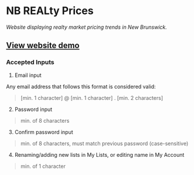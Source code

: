 # NB REALty Prices
*Website displaying realty market pricing trends in New Brunswick.*

## [View website demo](https://peschv.github.io/comp482-website/home.html)

### Accepted Inputs
1. Email input

Any email address that follows this format is considered valid:
> [min. 1 character] @ [min. 1 character] . [min. 2 characters]

2. Password input
> min. of 8 characters

3. Confirm password input
> min. of 8 characters, must match previous password (case-sensitive)

4. Renaming/adding new lists in My Lists, or editing name in My Account
> min. of 1 character
